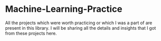 # Machine-Learning-Practice
All the projects which were worth practicing or which I was a part of are present in this library. I will be sharing all the details and insights that I got from these projects here.
